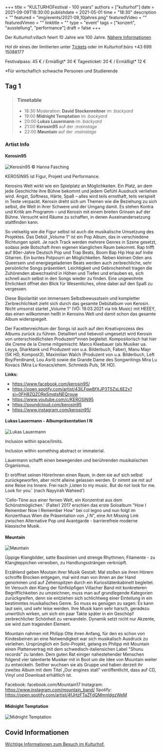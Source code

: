 +++
title = "KULTURHOFestival - 100 years"
authors = ["kulturhof"]
date = 2021-09-09T18:30:00
publishdate = 2021-05-01
time = "18:30"
description = ""
featured = "img/events/2021-09_10jahres.png"
featuredVideo = ""
featuredVimeo = ""
linktitle = ""
type = "event"
tags = ["konzert", "ausstellung", "performance"]
draft = false
+++

Der Kulturhof:villach feiert 10 Jahre wie 100 Jahre. [Nähere Informationen](/news/2021-08_ankuendigung-10jahresfest)

Hol dir eines der limitierten unter [Tickets](https://www.ntry.at/kulturhofestival) oder im Kulturhof:büro +43 699 15088177

Festivalpass: 45 € / Ermäßigt* 30 € 
Tagesticket: 20 € / Ermäßigt* 12 € 

*Für wirtschaflich schwache Personen und Studierende

## Tag 1

> ### Timetable
> 
> - 18:30 Moderation: **David Stockenreitner** im *:backyard*
> - 19:00 **Midnight Temptation** im *:backyard*
> - 20:00 **Lukas Lauermann** im *:backyard*
> - 21:00 **Kerosin95** auf der *:mainstage*
> - 22:00 **Møuntain** auf der *:mainstage*

### Artist Info

#### Kerosin95

![Kerosin95](/img/events/2021-09-09_kerosin95.jpg)
© Hanna Fasching

KEROSIN95 ist Figur, Projekt und Performance. 

Kerosins Welt wirkt wie ein Spielplatz an Möglichkeiten. Ein Platz, an dem jede Geschichte ihre Bühne bekommt und jedem Gefühl Ausdruck verliehen wird. Angst, Softness, Härte, Spaß – alles wird teils ernsthaft, teils verspielt in Texte verpackt. Kerosin dreht sich um Themen wie die Beziehung zu sich selbst, die Welt in ihrer Schwere und der Umgang damit. Es stehen Kontra und Kritik am Programm – und Kerosin mit einem breiten Grinsen auf der Bühne. Versucht wird Räume zu schaffen, in denen Auseinandersetzung stattfinden kann.

So vielseitig wie die Figur selbst ist auch die musikalische Umsetzung des Projektes. Das Debüt „Volume 1“ ist ein Pop Album, das in verschiedene Richtungen spielt. Je nach Track werden mehrere Genres in Szene gesetzt, sodass jede Botschaft ihren eigenen klanglichen Raum bekommt. Rap trifft auf 90er-Jahre Deutsch Pop und Trap Beats, Boom Bap Hip Hop auf Indie Gitarren. Ein buntes Potpourri an Möglichkeiten. 
Neben kleinen Oden ans Queersein und energiegeladenen Beats werden auch zerbrechliche, sehr persönliche Songs präsentiert. Leichtigkeit und Gebrochenheit tragen die Zuhörenden abwechselnd in Höhen und Tiefen und erlauben es, sich schnell auch selbst in den Songs wieder zu finden. Eine ungewohnte Ehrlichkeit öffnet den Blick für Wesentliches, ohne dabei auf den Spaß zu vergessen. 

Diese Bipolarität von immensem Selbstbewusstsein und kompletter Zerbrechlichkeit zieht sich durch das gesamte Debütalbum von Kerosin. Nicht umsonst startet „Volume 1“ (VÖ: 19.03.2021 via Ink Music) mit HEEEY, das einen willkommen heißt in Kerosins Welt und damit schon das gesamte Album widerspiegelt. 

Der Facettenreichtum der Songs ist auch auf den Kreativprozess des Albums zurück zu führen. Detailliert und liebevoll umgesetzt wird Kerosin von unterschiedlichsten Produzent*innen begleitet. Kompositorisch hat hier die Creme de la Creme mitgemischt: Marco Kleebauer (als Musiker ua. Leyya, Sharktank und Produzent von u.a. Bilderbuch, Faber), Manu Mayr (5K HD, Kompost3), Maximilian Walch (Produzent von u.a. Bilderbuch, Left Boy/Ferdinand, Lou Asril) sowie die Grande Dame des Songwritings Mira Lu Kovacs (Mira Lu Kovacs/ehem. Schmieds Puls, 5K HD).


**Links:**

- https://www.facebook.com/kerosin95/
- https://open.spotify.com/artist/43lLFqwBfXJP3T5ZsL6E2x?si=0FH8ZQZOReSmqtsNEQrouw
- https://www.youtube.com/c/KEROSIN95
- https://soundcloud.com/kerosin95
- https://www.instagram.com/kerosin95/


#### Lukas Lauermann -  Albumpräsentation I N

![Lukas Lauermann](/img/events/2021-09-09_lukas-lauermann.jpg)

Inclusion within space/limits.

Inclusion within something abstract or immaterial.

Lauermann schafft einen bewegenden und berührenden musikalischen
Organismus.

Er eröffnet seinen HörerInnen einen Raum, in dem sie auf sich selbst
zurückgeworfen, aber nicht alleine gelassen werden. Er nimmt sie mit auf eine
Reise ins Innere. Frei nach ‚Listen to my music. But do not look for me. Look for
you.' (nach Nayyirah Waheed')

'Cello-Töne aus einer fernen Welt, ein Konzentrat aus dem
Schönstmöglichen.' (Falter)
2017 erschien das erste Soloalbum "How I Remember Now I Remember How" bei
col legno und nun folgt im Konzerthaus Wien die Präsentation von „I N", eine Art
Missing Link zwischen Alternative Pop und Avantgarde - barrierefreie moderne
klassische Musik.


#### Møuntain
![Møuntain](/img/events/2021-09-09_Mountain.jpg) 

Üppige Klangbilder, satte Basslinien und strenge Rhythmen; Filamente - zu Klangteppichen verwoben, zu Handlungssträngen verknüpft.

Erzählend geben Moutain ihrer Musik Gestalt: Mal stoßen sie ihren Hörern schroffe Brocken entgegen, mal wird man von ihnen an der Hand genommen und auf Zehenspitzen durch ein Kuriositätenkabinett begleitet. 
Im Versuch den Klang der fünfköpfigen Villacher Band mit konkreteren Begrifflichkeiten zu umzeichnen, muss man auf grundlegende Kategorien zurückgreifen, denn sie entziehen sich schlichtweg einer Einteilung in ein bestimmtes musikalisches Genre. So muss es genügen zu sagen: Es kann laut sein, und sehr leise werden. Ihre Musik kann sehr harsch, geradezu unwirtlich wirken, um sich ein paar Takte später in ein Geschöpf zerbrechlicher Schönheit zu verwandeln. Dynamik setzt nicht nur Akzente, sie wird zum tragenden Element. 

Mountain nahmen mit Philipp Otte ihren Anfang, für den es schon von Kindesbeinen an eine Notwendigkeit war sich musikalisch Ausdruck zu verleihen. Ursprünglich ein Solo-Projekt, gelang es Philipp mit Mountain einen Plattenvertrag mit dem schwedisch-italiensichen Label "Shunu records" zu landen. Dem guten Rat einiger nahestehender Menschen folgend vier talentierte Musiker mit in Boot um die Idee von Mountain weiter zu entwickeln. Seither wuchsen sie als Gruppe und haben derzeit ihr zweites Album mit dem Titel „Our engines stall" veröffentlicht, dass auf CD, Vinyl und Download erhältlich ist.

Facebook:  facebook.com/Mountain17
Instagram: https://www.instagram.com/mountain_band/
Spotify: https://open.spotify.com/artist/4fJHzFTaZFdQMmnldgzWeM


#### Midnight Temptation
![Midnight Temptation](/img/events/2021-09-09_midnight-temptation.jpg)

## Covid Informationen

[Wichtige Informationen zum Besuch im Kulturhof.](covid-info)
